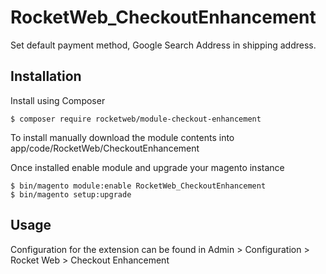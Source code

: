 # RocketWeb_CheckoutEnhancement
Set default payment method, Google Search Address in shipping address.

## Installation
Install using Composer
```
$ composer require rocketweb/module-checkout-enhancement
```
To install manually download the module contents into app/code/RocketWeb/CheckoutEnhancement

Once installed enable module and upgrade your magento instance
```
$ bin/magento module:enable RocketWeb_CheckoutEnhancement
$ bin/magento setup:upgrade
```

## Usage
Configuration for the extension can be found in Admin > Configuration > Rocket Web > Checkout Enhancement